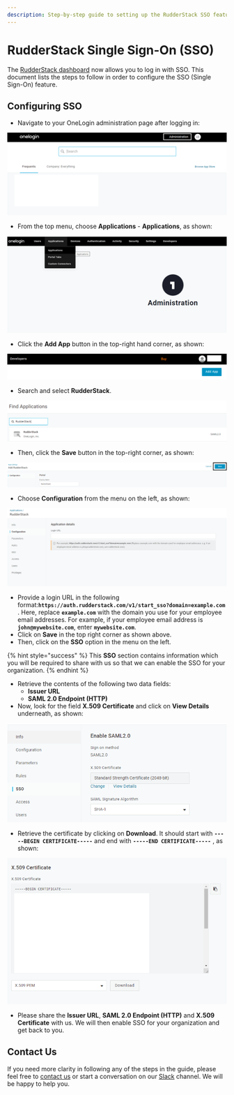 ```yaml
---
description: Step-by-step guide to setting up the RudderStack SSO feature.
---
```


# RudderStack Single Sign-On \(SSO\)

The [RudderStack dashboard](https://app.rudderlabs.com/signup?type=freetrial) now allows you to log in with SSO. This document lists the steps to follow in order to configure the SSO \(Single Sign-On\) feature.

## Configuring SSO

* Navigate to your OneLogin administration page after logging in:

![OneLogin Administration Page](../.gitbook/assets/1%20%2810%29.png)

* From the top menu, choose **Applications** - **Applications**, as shown:

![Application Tab in OneLogin](../.gitbook/assets/2%20%285%29.png)

* Click the **Add App** button in the top-right hand corner, as shown:

![Add App Option in OneLogin](../.gitbook/assets/3.png)

* Search and select **RudderStack**.

![](../.gitbook/assets/image%20%2875%29.png)

* Then, click the **Save** button in the top-right corner, as shown:

![](../.gitbook/assets/4%20%283%29.png)

* Choose **Configuration** from the menu on the left, as shown:

![Configuration Menu](../.gitbook/assets/image%20%2859%29.png)

* Provide a login URL in the following format:**`https://auth.rudderstack.com/v1/start_sso?domain=example.com`** . Here, replace **`example.com`** with the domain you use for your employee email addresses. For example, if your employee email address is **`john@mywebsite.com`**, enter **`mywebsite.com`**.
* Click on **Save** in the top right corner as shown above.
* Then, click on the **SSO** option in the menu on the left.

{% hint style="success" %}
This **SSO** section contains information which you will be required to share with us so that we can enable the SSO for your organization.
{% endhint %}

* Retrieve the contents of the following two data fields:
  * **Issuer URL**
  * **SAML 2.0 Endpoint \(HTTP\)**
* Now, look for the field **X.509 Certificate** and click on **View Details** underneath, as shown:

![X.509 Certificate Option](../.gitbook/assets/image%20%2835%29.png)

* Retrieve the certificate by clicking on **Download**. It should start with **`-----BEGIN CERTIFICATE-----`** and end with **`-----END CERTIFICATE-----`** , as shown:

![](../.gitbook/assets/5%20%286%29.png)

* Please share the **Issuer URL**, **SAML 2.0 Endpoint \(HTTP\)** and **X.509 Certificate** with us. We will then enable SSO for your organization and get back to you.

## Contact Us

If you need more clarity in following any of the steps in the guide, please feel free to [contact us](mailto:%20contact@rudderstack.com) or start a conversation on our [Slack](https://resources.rudderstack.com/join-rudderstack-slack) channel. We will be happy to help you.

